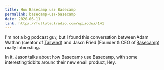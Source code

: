 ```yaml
---
title: How Basecamp use Basecamp
permalink: basecamp-use-basecamp
date: 2020-06-11
link: https://fullstackradio.com/episodes/141
---
```


I'm not a big podcast guy, but I found this conversation between Adam Wathan (creator of [Tailwind](https://tailwindcss.com/)) and Jason Fried (Founder & CEO of [Basecamp](https://basecamp.com/)) really interesting.

In it, Jason talks about how Basecamp use Basecamp, with some interesting tidbits around their new email product, Hey.